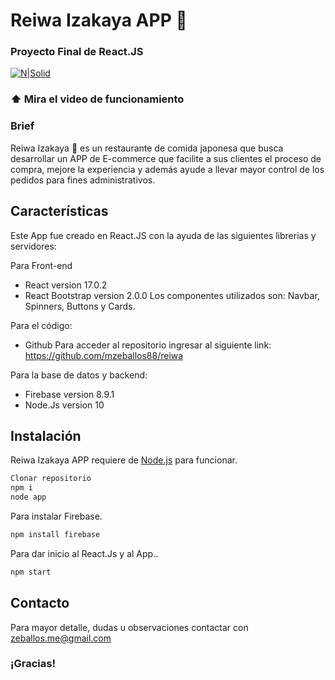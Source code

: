 # Reiwa Izakaya APP 🍣
### Proyecto Final de React.JS 
[![N|Solid](https://cdn-icons-png.flaticon.com/512/84/84180.png)](https://www.loom.com/share/c7ccd1b8969a4516aa2b0b7e03f94244)
### ⬆️ Mira el video de funcionamiento


### Brief
Reiwa Izakaya 🍱 es un restaurante de comida japonesa que busca desarrollar un APP de E-commerce que facilite a sus clientes el proceso de compra, mejore la experiencia y además ayude a llevar mayor control de los pedidos para fines administrativos.

## Características
Este App fue creado en React.JS con la ayuda de las siguientes librerias y servidores:

Para Front-end
- React version 17.0.2
- React Bootstrap version 2.0.0
Los componentes utilizados son: Navbar, Spinners, Buttons y Cards.

Para el código:
- Github
Para acceder al repositorio ingresar al siguiente link:
https://github.com/mzeballos88/reiwa

Para la base de datos y backend:
- Firebase version 8.9.1
- Node.Js version 10

## Instalación

Reiwa Izakaya APP requiere de [Node.js](https://nodejs.org/) para funcionar.

```sh
Clonar repositorio
npm i
node app
```
Para instalar Firebase.

```sh
npm install firebase
```

Para dar inicio al React.Js y al App..

```sh
npm start
```

## Contacto

Para mayor detalle, dudas u observaciones contactar con zeballos.me@gmail.com

### ¡Gracias!